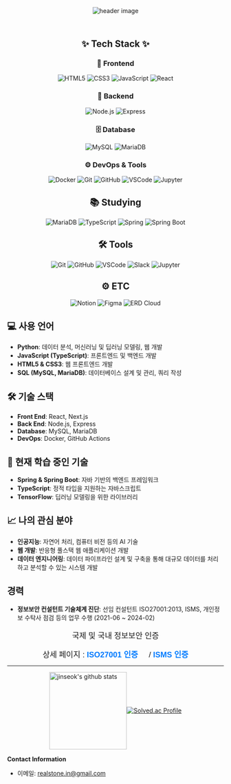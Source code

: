 <header>
  <div align="center">
    <img src="https://capsule-render.vercel.app/api?type=venom&color=CCFFFF&height=300&section=header&text=Jinseok's_GitHub&fontSize=40" alt="header image"/>
  </div>
</header>

<body>
<div align="center">

## ✨ Tech Stack ✨

### 🎨 Frontend
<img alt="HTML5" src="https://img.shields.io/badge/HTML5-E34F26.svg?&style=flat-square&logo=HTML5&logoColor=white"/>
<img alt="CSS3" src="https://img.shields.io/badge/CSS3-1572B6.svg?&style=flat-square&logo=CSS3&logoColor=white"/>
<img alt="JavaScript" src="https://img.shields.io/badge/JavaScript-F7DF1E.svg?&style=flat-square&logo=JavaScript&logoColor=white"/>
<img alt="React" src="https://img.shields.io/badge/React-61DAFB.svg?&style=flat-square&logo=React&logoColor=white"/>

### 🔧 Backend
<img alt="Node.js" src="https://img.shields.io/badge/Node.js-339933.svg?&style=flat-square&logo=Node.js&logoColor=white"/>
<img alt="Express" src="https://img.shields.io/badge/Express-000000.svg?&style=flat-square&logo=Express&logoColor=white"/>

### 🗄️ Database
<img alt="MySQL" src="https://img.shields.io/badge/MySQL-4479A1.svg?&style=flat-square&logo=MySQL&logoColor=white"/>
<img alt="MariaDB" src="https://img.shields.io/badge/MariaDB-003545.svg?&style=flat-square&logo=MariaDB&logoColor=white"/>

### ⚙️ DevOps & Tools
<img alt="Docker" src="https://img.shields.io/badge/Docker-2496ED.svg?&style=flat-square&logo=Docker&logoColor=white"/>
<img alt="Git" src="https://img.shields.io/badge/Git-F05032.svg?&style=flat-square&logo=Git&logoColor=white"/>
<img alt="GitHub" src="https://img.shields.io/badge/GitHub-181717.svg?&style=flat-square&logo=GitHub&logoColor=white"/>
<img alt="VSCode" src="https://img.shields.io/badge/VSCode-007ACC.svg?&style=flat-square&logo=VisualStudioCode&logoColor=white"/>
<img alt="Jupyter" src="https://img.shields.io/badge/Jupyter-F37626.svg?&style=flat-square&logo=Jupyter&logoColor=white"/>

</div>

<div align="center">

## 📚 Studying

<img alt="MariaDB" src ="https://img.shields.io/badge/mariadb-003545.svg?&style=flat-square&logo=MariaDB&logoColor=white"/>
<img alt="TypeScript" src ="https://img.shields.io/badge/TypeScript-007ACC.svg?&style=flat-square&logo=TypeScript&logoColor=white"/>
<img alt="Spring" src ="https://img.shields.io/badge/Spring-6DB33F.svg?&style=flat-square&logo=Spring&logoColor=white"/>
<img alt="Spring Boot" src="https://img.shields.io/badge/Spring%20Boot-6DB33F.svg?&style=flat-square&logo=Spring%20Boot&logoColor=white"/>

</div>

<div align="center">

## 🛠 Tools

<img alt="Git" src ="https://img.shields.io/badge/Git-F05032.svg?&style=flat-square&logo=Git&logoColor=white"/>
<img alt="GitHub" src ="https://img.shields.io/badge/GitHub-181717.svg?&style=flat-square&logo=GitHub&logoColor=white"/>
<img alt="VSCode" src ="https://img.shields.io/badge/VSCode-007ACC.svg?&style=flat-square&logo=VisualStudioCode&logoColor=white"/>
<img alt="Slack" src ="https://img.shields.io/badge/Slack-4A154B.svg?&style=flat-square&logo=Slack&logoColor=white"/>
<img alt="Jupyter" src ="https://img.shields.io/badge/Jupyter-F37626.svg?&style=flat-square&logo=Jupyter&logoColor=white"/>

</div>
<div align="center">

## ⚙️ ETC

<img alt="Notion" src="https://img.shields.io/badge/Notion-000000.svg?&style=flat-square&logo=Notion&logoColor=white"/>
<img alt="Figma" src="https://img.shields.io/badge/Figma-F24E1E.svg?&style=flat-square&logo=Figma&logoColor=white"/>
<img alt="ERD Cloud" src="https://img.shields.io/badge/ERD%20Cloud-5C2D91.svg?&style=flat-square&logoColor=white"/>

</div>
  <div>
    
## 💻 사용 언어

- **Python**: 데이터 분석, 머신러닝 및 딥러닝 모델링, 웹 개발
- **JavaScript (TypeScript)**: 프론트엔드 및 백엔드 개발
- **HTML5 & CSS3**: 웹 프론트엔드 개발
- **SQL (MySQL, MariaDB)**: 데이터베이스 설계 및 관리, 쿼리 작성

## 🛠 기술 스택

- **Front End**: React, Next.js
- **Back End**: Node.js, Express
- **Database**: MySQL, MariaDB
- **DevOps**: Docker, GitHub Actions

## 🧠 현재 학습 중인 기술

- **Spring & Spring Boot**: 자바 기반의 백엔드 프레임워크
- **TypeScript**: 정적 타입을 지원하는 자바스크립트
- **TensorFlow**: 딥러닝 모델링을 위한 라이브러리

## 📈 나의 관심 분야

- **인공지능**: 자연어 처리, 컴퓨터 비전 등의 AI 기술
- **웹 개발**: 반응형 풀스택 웹 애플리케이션 개발
- **데이터 엔지니어링**: 데이터 파이프라인 설계 및 구축을 통해 대규모 데이터를 처리하고 분석할 수 있는 시스템 개발

## 경력
- **정보보안 컨설턴트 기술체계 진단**: 선임 컨설턴트
ISO27001:2013, ISMS, 개인정보 수탁사 점검 등의 업무 수행 (2021-06 ~ 2024-02)
<div align="center" style="font-size: 18px; font-family: Arial, sans-serif;">
  <p>국제 및 국내 정보보안 인증</p>
  상세 페이지 : 
  <a href='https://ksa.or.kr/ksa_kr/7011/subview.do' style="margin-right: 20px; text-decoration: none; color: #007BFF;">
    <strong>ISO27001 인증</strong>
  </a> 
   / 
  <a href='https://isms.kisa.or.kr/main/ispims/intro/' style="text-decoration: none; color: #007BFF;">
    <strong>ISMS 인증</strong>
  </a>
</div>


---

<div style="display: flex; justify-content: center; align-items: center;">
  <a href="https://github.com/jinseok-in">
    <img style="height: 180px;" src="https://github-readme-stats.vercel.app/api?username=jinseok-in&show_icons=true&include_all_commits=true&theme=nord&hide_border=true" alt="jinseok's github stats" />
  </a>
  
  <a href="https://solved.ac/wlstjr1964/">
    <img src="http://mazassumnida.wtf/api/v2/generate_badge?boj=wlstjr1964" alt="Solved.ac Profile" />
  </a>
</div>

**Contact Information**

- 이메일: realstone.in@gmail.com

  </div>
</body>
